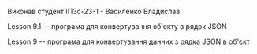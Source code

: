 Виконав студент ІПЗс-23-1 - Василенко Владислав

Lesson 9.1 -- програма для конвертування об'єкту в рядок JSON

Lesson 9 -- програма для конвертування данних з рядка JSON в об'єкт
